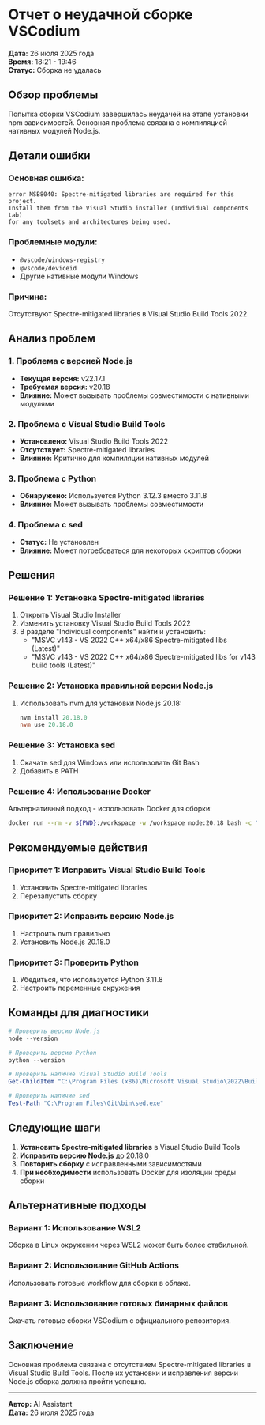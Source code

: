 # Отчет о неудачной сборке VSCodium

**Дата:** 26 июля 2025 года  
**Время:** 18:21 - 19:46  
**Статус:** Сборка не удалась

## Обзор проблемы

Попытка сборки VSCodium завершилась неудачей на этапе установки npm зависимостей. Основная проблема связана с компиляцией нативных модулей Node.js.

## Детали ошибки

### Основная ошибка:
```
error MSB8040: Spectre-mitigated libraries are required for this project. 
Install them from the Visual Studio installer (Individual components tab) 
for any toolsets and architectures being used.
```

### Проблемные модули:
- `@vscode/windows-registry`
- `@vscode/deviceid`
- Другие нативные модули Windows

### Причина:
Отсутствуют Spectre-mitigated libraries в Visual Studio Build Tools 2022.

## Анализ проблем

### 1. Проблема с версией Node.js
- **Текущая версия:** v22.17.1
- **Требуемая версия:** v20.18
- **Влияние:** Может вызывать проблемы совместимости с нативными модулями

### 2. Проблема с Visual Studio Build Tools
- **Установлено:** Visual Studio Build Tools 2022
- **Отсутствует:** Spectre-mitigated libraries
- **Влияние:** Критично для компиляции нативных модулей

### 3. Проблема с Python
- **Обнаружено:** Используется Python 3.12.3 вместо 3.11.8
- **Влияние:** Может вызывать проблемы совместимости

### 4. Проблема с sed
- **Статус:** Не установлен
- **Влияние:** Может потребоваться для некоторых скриптов сборки

## Решения

### Решение 1: Установка Spectre-mitigated libraries
1. Открыть Visual Studio Installer
2. Изменить установку Visual Studio Build Tools 2022
3. В разделе "Individual components" найти и установить:
   - "MSVC v143 - VS 2022 C++ x64/x86 Spectre-mitigated libs (Latest)"
   - "MSVC v143 - VS 2022 C++ x64/x86 Spectre-mitigated libs for v143 build tools (Latest)"

### Решение 2: Установка правильной версии Node.js
1. Использовать nvm для установки Node.js 20.18:
   ```powershell
   nvm install 20.18.0
   nvm use 20.18.0
   ```

### Решение 3: Установка sed
1. Скачать sed для Windows или использовать Git Bash
2. Добавить в PATH

### Решение 4: Использование Docker
Альтернативный подход - использовать Docker для сборки:
```bash
docker run --rm -v ${PWD}:/workspace -w /workspace node:20.18 bash -c "npm ci && npm run build"
```

## Рекомендуемые действия

### Приоритет 1: Исправить Visual Studio Build Tools
1. Установить Spectre-mitigated libraries
2. Перезапустить сборку

### Приоритет 2: Исправить версию Node.js
1. Настроить nvm правильно
2. Установить Node.js 20.18.0

### Приоритет 3: Проверить Python
1. Убедиться, что используется Python 3.11.8
2. Настроить переменные окружения

## Команды для диагностики

```powershell
# Проверить версию Node.js
node --version

# Проверить версию Python
python --version

# Проверить наличие Visual Studio Build Tools
Get-ChildItem "C:\Program Files (x86)\Microsoft Visual Studio\2022\BuildTools"

# Проверить наличие sed
Test-Path "C:\Program Files\Git\bin\sed.exe"
```

## Следующие шаги

1. **Установить Spectre-mitigated libraries** в Visual Studio Build Tools
2. **Исправить версию Node.js** до 20.18.0
3. **Повторить сборку** с исправленными зависимостями
4. **При необходимости** использовать Docker для изоляции среды сборки

## Альтернативные подходы

### Вариант 1: Использование WSL2
Сборка в Linux окружении через WSL2 может быть более стабильной.

### Вариант 2: Использование GitHub Actions
Использовать готовые workflow для сборки в облаке.

### Вариант 3: Использование готовых бинарных файлов
Скачать готовые сборки VSCodium с официального репозитория.

## Заключение

Основная проблема связана с отсутствием Spectre-mitigated libraries в Visual Studio Build Tools. После их установки и исправления версии Node.js сборка должна пройти успешно.

---
**Автор:** AI Assistant  
**Дата:** 26 июля 2025 года 